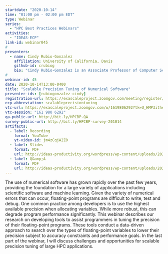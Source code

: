 ```yaml
---
startdate: "2020-10-14"
time: "01:00 pm - 02:00 pm EDT"
type: Webinar
series:
  - "HPC Best Practices Webinars"
activities:
  - "IDEAS-ECP"
link-id: webinar045
#
presenters:
  - name: Cindy Rubio-Gonzalez
    affiliation: University of California, Davis
    github-id: crubiog
    bio: "Cindy Rubio-Gonzalez is an Associate Professor of Computer Science at the University of California, Davis. Prior to joining UC Davis, she was a Postdoctoral Researcher in the EECS Department at the University of California, Berkeley. She received her Ph.D. in Computer Science from the University of Wisconsin–Madison in 2012. Dr. Rubio’s work spans the areas of Programming Languages and Software Engineering, with a focus on program analysis for automated bug finding and program optimization. She is particularly interested in the reliability and performance of systems software and scientific computing applications. Dr. Rubio is a Better Scientific Software Fellow 2020, and a recipient of a DOE Early Career Award 2019, an NSF CAREER award 2018, a Hellman Fellowship 2017, and a UC Davis CAMPOS Faculty Award 2014. Dr. Rubio earned her M.S. in Computer Science from the University of Wisconsin–Milwaukee and her B.S. in Computer Engineering from Saltillo Institute of Technology (Mexico). She also holds a B.M. in Piano Performance from the Autonomous University of Coahuila (Mexico)."
#
webinar-id: 45
date: 2020-10-14T13:00-0400
title: "Scalable Precision Tuning of Numerical Software"
presenter-ids: [rubiogonzalez-cindy]
registration-url: https://exascaleproject.zoomgov.com/meeting/register/vJIsfuGoqDkjGLi_8sVyWQSFEsaXHEL6EM4
ecp-abbreviation: scalableprecisiontuning
vtc-url: https://exascaleproject.zoomgov.com/w/1619806292?tk=U_HMP3itheXTfY-g4GfeKYMU6NVHNVKVpN-DhvNIshk.DQIAAAAAYIxIVBZRRkw3RHA0S1FsT01qcjBkcW56cnBRAAAAAAAAAAAAAAAAAAAAAAAAAAAA 
vtc-session: "161 980 6292"
qa-public-url: http://bit.ly/HPCBP-QA
survey-public-url: http://bit.ly/HPCBP-survey-201014
artifacts:
  - label: Recording
    format: YouTube
    yt-video-id: jm4zCqjA2Z0
  - label: Slides
    format: PDF
    url: http://ideas-productivity.org/wordpress/wp-content/uploads/2020/10/webinar045-precisiontuning.pdf
  - label: Q&amp;A
    format: PDF
    url: http://ideas-productivity.org/wordpress/wp-content/uploads/2020/10/webinar045-precisiontuning-qa.pdf
---
```

The use of numerical software has grown rapidly over the past few years, providing the foundation for a large variety of applications including scientific software and machine learning. Given the variety of numerical errors that can occur, floating-point programs are difficult to write, test and debug. One common practice among developers is to use the highest available precision when allocating variables. While more robust, this can degrade program performance significantly. This webinar describes our research on developing tools to assist programmers in tuning the precision of their floating-point programs. These tools conduct a data-driven approach to search over the types of floating-point variables to lower their precision subject to accuracy constraints and performance goals. In the last part of the webinar, I will discuss challenges and opportunities for scalable precision tuning of large HPC applications.
